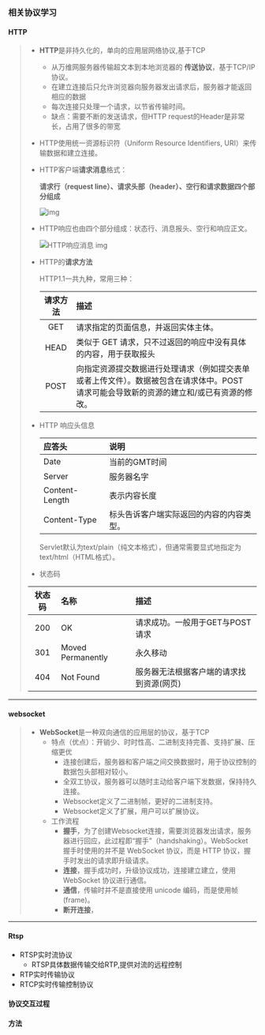 ### 相关协议学习

#### HTTP

> - **HTTP**是非持久化的，单向的应用层网络协议,基于TCP
>
>   -  从万维网服务器传输超文本到本地浏览器的 **传送协议**，基于TCP/IP 协议。
>   - 在建立连接后只允许浏览器向服务器发出请求后，服务器才能返回相应的数据
>   - 每次连接只处理一个请求，以节省传输时间。
>   - 缺点：需要不断的发送请求，但HTTP request的Header是非常长，占用了很多的带宽
>
> - HTTP使用统一资源标识符（Uniform Resource Identifiers, URI）来传输数据和建立连接。
>
> - HTTP客户端**请求消息**格式：
>
>   **请求行（request line）、请求头部（header）、空行和请求数据四个部分组成**
>
>   ![img](https://www.runoob.com/wp-content/uploads/2013/11/2012072810301161.png)
>
>  - HTTP响应也由四个部分组成：状态行、消息报头、空行和响应正文。
>
>    ![HTTP响应消息 img](https://www.runoob.com/wp-content/uploads/2013/11/httpmessage.jpg "HTTP响应消息")
>
>  - HTTP的**请求方法**
>
>    HTTP1.1一共九种，常用三种：
>
>    | 请求方法 | 描述 |
>    | :------: | :------ |
>    |GET| 请求指定的页面信息，并返回实体主体。 |
>    |HEAD|类似于 GET 请求，只不过返回的响应中没有具体的内容，用于获取报头|
>    |POST|向指定资源提交数据进行处理请求（例如提交表单或者上传文件）。数据被包含在请求体中。POST 请求可能会导致新的资源的建立和/或已有资源的修改。|
>
>  - HTTP 响应头信息
>
>    |应答头|说明|
>    |:---|:-----|
>    |Date|当前的GMT时间|
>    |Server|服务器名字|
>    |Content-Length|表示内容长度|
>    |Content-Type|标头告诉客户端实际返回的内容的内容类型。|
>
>    Servlet默认为text/plain（纯文本格式），但通常需要显式地指定为text/html（HTML格式）。
>
> - 状态码
>
> |状态码|名称|描述|
> |:----:|:-------|:-----|
> |200|OK|请求成功。一般用于GET与POST请求|
> |301|Moved Permanently|永久移动|
> |404|Not Found| 服务器无法根据客户端的请求找到资源(网页)|
> 
---
#### websocket

> - **WebSocket**是一种双向通信的应用层的协议，基于TCP 
>   - 特点（优点）：开销少、时时性高、二进制支持完善、支持扩展、压缩更优
>     - 连接创建后，服务器和客户端之间交换数据时，用于协议控制的数据包头部相对较小。
>     - 全双工协议，服务器可以随时主动给客户端下发数据，保持持久连接。
>     - Websocket定义了二进制帧，更好的二进制支持。
>     - Websocket定义了扩展，用户可以扩展协议。
>   - 工作流程
>     - **握手**，为了创建Websocket连接，需要浏览器发出请求，服务器进行回应，此过程即“握手”（handshaking）。WebSocket 握手时使用的并不是 WebSocket 协议，而是 HTTP 协议，握手时发出的请求即升级请求。
>     - **连接**，握手成功时，升级协议成功，连接建立建立，使用 WebSocket 协议进行通信。
>     - **通信**，传输时并不是直接使用 unicode 编码，而是使用帧(frame)。
>     - **断开连接**，
---
#### Rtsp

- RTSP实时流协议
  - RTSP具体数据传输交给RTP,提供对流的远程控制
- RTP实时传输协议
- RTCP实时传输控制协议

#### 协议交互过程

#### 方法



